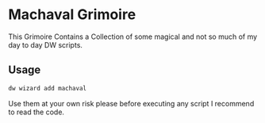 # Machaval Grimoire
This Grimoire Contains a Collection of some magical and not so much of my day to day DW scripts.

## Usage

```bash
dw wizard add machaval
```

Use them at your own risk please before executing any script I recommend to read the code.
